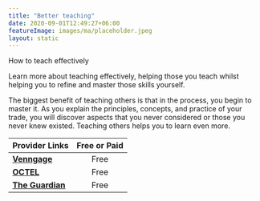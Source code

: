 ```yaml
---
title: "Better teaching"
date: 2020-09-01T12:49:27+06:00
featureImage: images/ma/placeholder.jpeg
layout: static
---
```


How to teach effectively

Learn more about teaching effectively, helping those you teach whilst helping you to refine and master those skills yourself.

The biggest benefit of teaching others is that in the process, you begin to master it. As you explain the principles, concepts, and practice of your trade, you will discover aspects that you never considered or those you never knew existed. Teaching others helps you to learn even more.

| Provider Links      | Free or Paid  |  
| :-----------          | :--------------:      |  
| [**Venngage**](https://venngage.com/blog/training-materials/) | Free | 
| [**OCTEL**](http://octel.alt.ac.uk/course-materials/learning-materials/) | Free | 
| [**The Guardian**](https://www.theguardian.com/teacher-network/teacher-blog/2014/oct/31/effective-teaching-10-tips) | Free | 
  

<br/><br/>






